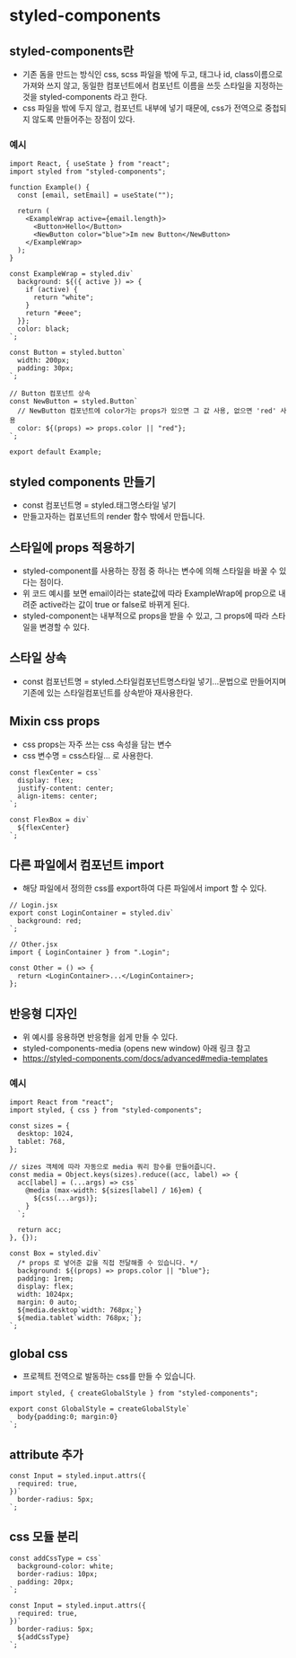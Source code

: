 # styled-components

## styled-components란

- 기존 돔을 만드는 방식인 css, scss 파일을 밖에 두고, 태그나 id, class이름으로 가져와 쓰지 않고, 동일한 컴포넌트에서 컴포넌트 이름을 쓰듯 스타일을 지정하는 것을 styled-components 라고 한다.
- css 파일을 밖에 두지 않고, 컴포넌트 내부에 넣기 때문에, css가 전역으로 중첩되지 않도록 만들어주는 장점이 있다.

### 예시

```tsx
import React, { useState } from "react";
import styled from "styled-components";

function Example() {
  const [email, setEmail] = useState("");

  return (
    <ExampleWrap active={email.length}>
      <Button>Hello</Button>
      <NewButton color="blue">Im new Button</NewButton>
    </ExampleWrap>
  );
}

const ExampleWrap = styled.div`
  background: ${({ active }) => {
    if (active) {
      return "white";
    }
    return "#eee";
  }};
  color: black;
`;

const Button = styled.button`
  width: 200px;
  padding: 30px;
`;

// Button 컴포넌트 상속
const NewButton = styled.Button`
  // NewButton 컴포넌트에 color가는 props가 있으면 그 값 사용, 없으면 'red' 사용
  color: ${(props) => props.color || "red"};
`;

export default Example;
```

## styled components 만들기

- const 컴포넌트명 = styled.태그명스타일 넣기
- 만들고자하는 컴포넌트의 render 함수 밖에서 만듭니다.

## 스타일에 props 적용하기

- styled-component를 사용하는 장점 중 하나는 변수에 의해 스타일을 바꿀 수 있다는 점이다.
- 위 코드 예시를 보면 email이라는 state값에 따라 ExampleWrap에 prop으로 내려준 active라는 값이 true or false로 바뀌게 된다.
- styled-component는 내부적으로 props을 받을 수 있고, 그 props에 따라 스타일을 변경할 수 있다.

## 스타일 상속

- const 컴포넌트명 = styled.스타일컴포넌트명스타일 넣기...문법으로 만들어지며 기존에 있는 스타일컴포넌트를 상속받아 재사용한다.

## Mixin css props

- css props는 자주 쓰는 css 속성을 담는 변수
- css 변수명 = css스타일... 로 사용한다.

```tsx
const flexCenter = css`
  display: flex;
  justify-content: center;
  align-items: center;
`;

const FlexBox = div`
  ${flexCenter}
`;
```

## 다른 파일에서 컴포넌트 import

- 해당 파일에서 정의한 css를 export하여 다른 파일에서 import 할 수 있다.

```tsx
// Login.jsx
export const LoginContainer = styled.div`
  background: red;
`;

// Other.jsx
import { LoginContainer } from ".Login";

const Other = () => {
  return <LoginContainer>...</LoginContainer>;
};
```

## 반응형 디자인

- 위 예시를 응용하면 반응형을 쉽게 만들 수 있다.
- styled-components-media (opens new window) 아래 링크 참고
- https://styled-components.com/docs/advanced#media-templates

### 예시

```tsx
import React from "react";
import styled, { css } from "styled-components";

const sizes = {
  desktop: 1024,
  tablet: 768,
};

// sizes 객체에 따라 자동으로 media 쿼리 함수를 만들어줍니다.
const media = Object.keys(sizes).reduce((acc, label) => {
  acc[label] = (...args) => css`
    @media (max-width: ${sizes[label] / 16}em) {
      ${css(...args)};
    }
  `;

  return acc;
}, {});

const Box = styled.div`
  /* props 로 넣어준 값을 직접 전달해줄 수 있습니다. */
  background: ${(props) => props.color || "blue"};
  padding: 1rem;
  display: flex;
  width: 1024px;
  margin: 0 auto;
  ${media.desktop`width: 768px;`}
  ${media.tablet`width: 768px;`};
`;
```

## global css

- 프로젝트 전역으로 발동하는 css를 만들 수 있습니다.

```tsx
import styled, { createGlobalStyle } from "styled-components";

export const GlobalStyle = createGlobalStyle`
  body{padding:0; margin:0}
`;
```

## attribute 추가

```tsx
const Input = styled.input.attrs({
  required: true,
})`
  border-radius: 5px;
`;
```

## css 모듈 분리

```tsx
const addCssType = css`
  background-color: white;
  border-radius: 10px;
  padding: 20px;
`;

const Input = styled.input.attrs({
  required: true,
})`
  border-radius: 5px;
  ${addCssType}
`;
```
